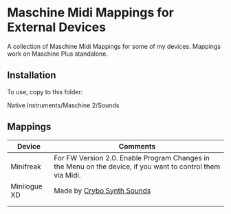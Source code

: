 # Maschine Midi Mappings for External Devices

A collection of Maschine Midi Mappings for some of my devices. Mappings work on Maschine Plus standalone.

## Installation

To use, copy to this folder:

Native Instruments/Maschine 2/Sounds

## Mappings

| Device       | Comments                                                                                                    |
| ------------ | ----------------------------------------------------------------------------------------------------------- |
| Minifreak    | For FW Version 2.0. Enable Program Changes in the Menu on the device, if you want to control them via Midi. |
| Minilogue XD | Made by [Crybo Synth Sounds](https://www.youtube.com/watch?v=iT-_8rAE6-A)                                   |
|              |
|              |                                                                                                             |
